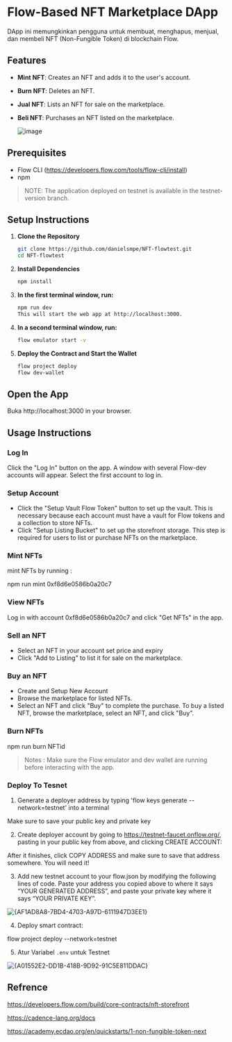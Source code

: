 # Flow-Based NFT Marketplace DApp

DApp ini memungkinkan pengguna untuk membuat, menghapus, menjual, dan membeli NFT (Non-Fungible Token) di blockchain Flow.

## Features

- **Mint NFT**: Creates an NFT and adds it to the user's account.
- **Burn NFT**: Deletes an NFT.
- **Jual NFT**: Lists an NFT for sale on the marketplace.
- **Beli NFT**: Purchases an NFT listed on the marketplace.

  ![image](https://github.com/user-attachments/assets/9d418f24-97f9-457c-9b3d-f3a8b93654e4)


## Prerequisites

- Flow CLI (https://developers.flow.com/tools/flow-cli/install)
- npm

> NOTE: The application deployed on testnet is available in the testnet-version branch.


## Setup Instructions

1. **Clone the Repository**
   ```bash
   git clone https://github.com/danielsmpe/NFT-flowtest.git
   cd NFT-flowtest
   ```
2. **Install Dependencies**
   ```bash
   npm install
   ```
3. **In the first terminal window, run:**
   ```bash
   npm run dev
   This will start the web app at http://localhost:3000.
   ```
4. **In a second terminal window, run:**
   ```bash
   flow emulator start -v
   ```
5. **Deploy the Contract and Start the Wallet**
   ```bash
   flow project deploy
   flow dev-wallet
   ```

## Open the App

Buka http://localhost:3000 in your browser.

## Usage Instructions

### Log In

Click the "Log In" button on the app. A window with several Flow-dev accounts will appear. Select the first account to log in.

### Setup Account 

- Click the "Setup Vault Flow Token" button to set up the vault. This is necessary because each account must have a vault for Flow tokens and a collection to store NFTs.
- Click "Setup Listing Bucket" to set up the storefront storage. This step is required for users to list or purchase NFTs on the marketplace. 

### Mint NFTs

mint NFTs by running :

npm run mint 0xf8d6e0586b0a20c7

### View NFTs

Log in with account 0xf8d6e0586b0a20c7 and click "Get NFTs" in the app.

### Sell an NFT

- Select an NFT in your account set price and expiry
- Click "Add to Listing" to list it for sale on the marketplace.

### Buy an NFT
- Create and Setup New Account
- Browse the marketplace for listed NFTs.
- Select an NFT and click "Buy" to complete the purchase.
To buy a listed NFT, browse the marketplace, select an NFT, and click "Buy".

### Burn NFTs

npm run burn NFTid

> Notes : Make sure the Flow emulator and dev wallet are running before interacting with the app.

### Deploy To Tesnet

1. Generate a deployer address by typing 'flow keys generate --network=testnet' into a terminal

Make sure to save your public key and private key

2. Create deployer account by going to https://testnet-faucet.onflow.org/, pasting in your public key from above, and clicking CREATE ACCOUNT:
   
After it finishes, click COPY ADDRESS and make sure to save that address somewhere. You will need it!

3. Add new testnet account to your flow.json by modifying the following lines of code. Paste your address you copied above to where it says “YOUR GENERATED ADDRESS”, and paste your private key where it says “YOUR PRIVATE KEY”.

![{AF1AD8A8-7BD4-4703-A97D-6111947D3EE1}](https://github.com/user-attachments/assets/f4b43861-9eff-4684-9147-34d42ddf7429)


4. Deploy smart contract:

flow project deploy --network=testnet

5. Atur Variabel `.env` untuk Testnet
   
![{A01552E2-DD1B-418B-9D92-91C5E811DDAC}](https://github.com/user-attachments/assets/532b266b-d5c3-4daa-821d-95fbb0d6c7cf)


## Refrence

https://developers.flow.com/build/core-contracts/nft-storefront

https://cadence-lang.org/docs

https://academy.ecdao.org/en/quickstarts/1-non-fungible-token-next
